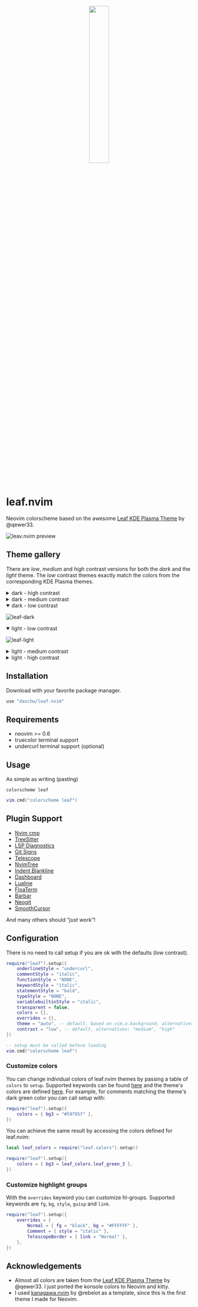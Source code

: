 <p align="center">
    <img src="https://raw.githubusercontent.com/qewer33/leaf-kde/main/assets/logo.png" width="33%"></img>
</p>

# leaf.nvim

Neovim colorscheme based on the awesome [Leaf KDE Plasma Theme](https://github.com/qewer33/leaf-kde) by @qewer33.

![leav.nvim preview](https://github.com/daschw/leaf.nvim/assets/16589944/cf83dec2-f901-4963-abb1-fa074ad78875)

## Theme gallery

There are *low*, *medium* and *high* contrast versions for both the *dark* and the *light* theme.
The *low* contrast themes exactly match the colors from the corresponding KDE Plasma themes.

<details>
<summary>dark - high contrast</summary>

![leaf-darkest](https://github.com/daschw/leaf.nvim/assets/16589944/3d74f586-47bf-4dbd-9850-ee3ff7da0e97)

</details>

<details>
<summary>dark - medium contrast</summary>

![leaf-darker](https://github.com/daschw/leaf.nvim/assets/16589944/e33bfd9b-26f7-4e40-a05b-a386140bc434)

</details>

<details open>
<summary>dark - low contrast</summary>

![leaf-dark](https://github.com/daschw/leaf.nvim/assets/16589944/ca667914-7c5f-4766-8945-b5efd3f2fc04)

</details>

<details open>
<summary>light - low contrast</summary>

![leaf-light](https://github.com/daschw/leaf.nvim/assets/16589944/2a31fd88-c427-48eb-b469-33e6112e63b5)

</details>

<details>
<summary>light - medium contrast</summary>

![leaf-lighter](https://github.com/daschw/leaf.nvim/assets/16589944/852ec750-fd99-4c87-a562-265b4fcaf5bf)

</details>

<details>
<summary>light - high contrast</summary>

![leaf-lightest](https://github.com/daschw/leaf.nvim/assets/16589944/ebbaf708-bdcc-4e6f-bebc-88c2820fcf0e)

</details>

## Installation

Download with your favorite package manager.

```lua
use "daschw/leaf.nvim"
```

## Requirements

- neovim >= 0.6
- truecolor terminal support
- undercurl terminal support (optional)

## Usage

As simple as writing (pasting)

```vim
colorscheme leaf
```

```lua
vim.cmd("colorscheme leaf")
```

## Plugin Support

- [Nvim cmp](https://github.com/hrsh7th/nvim-cmp)
- [TreeSitter](https://github.com/nvim-treesitter/nvim-treesitter)
- [LSP Diagnostics](https://neovim.io/doc/user/lsp.html)
- [Git Signs](https://github.com/lewis6991/gitsigns.nvim)
- [Telescope](https://github.com/nvim-telescope/telescope.nvim)
- [NvimTree](https://github.com/kyazdani42/nvim-tree.lua)
- [Indent Blankline](https://github.com/lukas-reineke/indent-blankline.nvim)
- [Dashboard](https://github.com/glepnir/dashboard-nvim)
- [Lualine](https://github.com/nvim-lualine/lualine.nvim)
- [FloaTerm](https://github.com/voldikss/vim-floaterm)
- [Barbar](https://github.com/romgrk/barbar.nvim)
- [Neogit](https://github.com/TimUntersberger/neogit)
- [SmoothCursor](https://github.com/gen740/SmoothCursor.nvim)

And many others should _"just work"_!

## Configuration

There is no need to call setup if you are ok with the defaults (low contrast).

```lua
require("leaf").setup({
    underlineStyle = "undercurl",
    commentStyle = "italic",
    functionStyle = "NONE",
    keywordStyle = "italic",
    statementStyle = "bold",
    typeStyle = "NONE",
    variablebuiltinStyle = "italic",
    transparent = false,
    colors = {},
    overrides = {},
    theme = "auto", -- default, based on vim.o.background, alternatives: "light", "dark"
    contrast = "low", -- default, alternatives: "medium", "high"
})

-- setup must be called before loading
vim.cmd("colorscheme leaf")
```

### Customize colors

You can change individual colors of leaf.nvim themes by passing a table of `colors` to `setup`.
Supported keywords can be found [here](lua/leaf/themes.lua) and the theme's colors are defined [here](lua/leaf/colors.lua).
For example, for comments matching the theme's dark green color you can call setup with:

```lua
require("leaf").setup({
    colors = { bg3 = "#59795f" },
})
```

You can achieve the same result by accessing the colors defined for leaf.nvim:

```lua
local leaf_colors = require("leaf.colors").setup()

require("leaf").setup({
    colors = { bg3 = leaf_colors.leaf_green_3 },
})
```

### Customize highlight groups

With the `overrides` keyword you can customize hl-groups.
Supported keywords are `fg`, `bg`, `style`, `guisp` and `link`.

```lua
require("leaf").setup({
    overrides = {
        Normal = { fg = "black", bg = "#FFFFFF" },
        Comment = { style = "italic" },
        TelescopeBorder = { link = "Normal" },
    },
})
```

## Acknowledgements

- Almost all colors are taken from the [Leaf KDE Plasma Theme](https://github.com/qewer33/leaf-kde) by @qewer33. I just ported the konsole colors to Neovim and kitty.
- I used [kanagawa.nvim](https://github.com/rebelot/kanagawa.nvim) by @rebelot as a template, since this is the first theme I made for Neovim.
